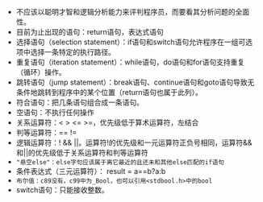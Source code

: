 - 不应该以聪明才智和逻辑分析能力来评判程序员，而要看其分析问题的全面性。
- 目前为止出现的语句：return语句，表达式语句
- 选择语句（selection statement）：if语句和switch语句允许程序在一组可选项中选择一条特定的执行路径。
- 重复语句（iteration statement）：while语句，do语句和for语句支持重复（循环）操作。
- 跳转语句（jump statement）：break语句、continue语句和goto语句导致无条件地跳转到程序中的某个位置（return语句也属于此列）。
- 符合语句：把几条语句组合成一条语句。
- 空语句：不执行任何操作
- 关系运算符：< > <= >=，优先级低于算术运算符，左结合
- 判等运算符：== !=
- 逻辑运算符：! && ||。运算符!的优先级和一元运算符正负号相同，运算符&&和||的优先级低于关系运算符和判等运算符
- `"悬空else"：else字句应该属于离它最近的且还未和其他else匹配的if语句`
- 条件表达式（三元运算符）： result = a==b?a:b
- `布尔值：c89没有，c99中为_Bool，也可以引用<stdbool.h>中的bool`
- switch语句：只能接收整数。